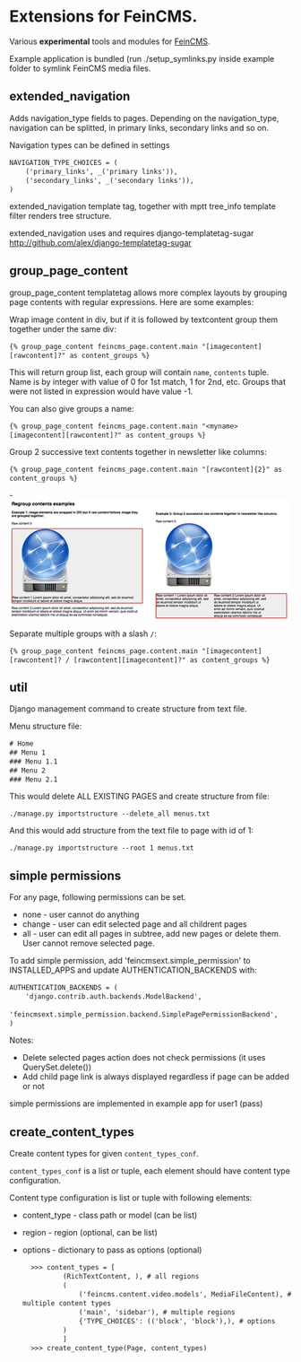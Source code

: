 Extensions for FeinCMS.
=======================

Various **experimental** tools and modules for [FeinCMS](http://github.com/matthiask/feincms).

Example application is bundled (run ./setup_symlinks.py inside example folder to symlink FeinCMS media files.

extended_navigation
-------------------

Adds navigation_type fields to pages.
Depending on the navigation_type, navigation can be splitted, in primary links, secondary links and so on.

Navigation types can be defined in settings

	NAVIGATION_TYPE_CHOICES = (
	    ('primary_links', _('primary links')),
	    ('secondary_links', _('secondary links')),
	)

extended_navigation template tag, together with mptt tree_info template filter renders tree structure.

extended_navigation uses and requires django-templatetag-sugar
http://github.com/alex/django-templatetag-sugar

group_page_content
------------------

group_page_content templatetag allows more complex layouts by grouping page contents with regular expressions. 
Here are some examples:

Wrap image content in div, but if it is followed by textcontent group them together under the same div:

    {% group_page_content feincms_page.content.main "[imagecontent][rawcontent]?" as content_groups %}
  
This will return group list, each group will contain ``name``, ``contents`` tuple. 
Name is by integer with value of 0 for 1st match, 1 for 2nd, etc. Groups that were not listed in expression
would have value -1.

You can also give groups a name:

    {% group_page_content feincms_page.content.main "<myname>[imagecontent][rawcontent]?" as content_groups %}

Group 2 successive text contents together in newsletter like columns:

    {% group_page_content feincms_page.content.main "[rawcontent]{2}" as content_groups %}
  
-![group_page_content screenshot](http://github.com/bmihelac/feincms-feincmsext/raw/master/example/media/regroup-content-example.jpg)

Separate multiple groups with a slash ``/``:

    {% group_page_content feincms_page.content.main "[imagecontent][rawcontent]? / [rawcontent][imagecontent]?" as content_groups %}


util
----

Django management command to create structure from text file.

Menu structure file:

	# Home
	## Menu 1
	### Menu 1.1
	## Menu 2
	### Menu 2.1

This would delete ALL EXISTING PAGES and create structure from file:

	./manage.py importstructure --delete_all menus.txt
	
And this would add structure from the text file to page with id of 1:

	./manage.py importstructure --root 1 menus.txt

simple permissions
------------------

For any page, following permissions can be set.

* none - user cannot do anything
* change - user can edit selected page and all childrent pages
* all - user can edit all pages in subtree, add new pages or delete them. User cannot remove selected page.

To add simple permission, add 'feincmsext.simple_permission' to INSTALLED_APPS and update AUTHENTICATION_BACKENDS with:

    AUTHENTICATION_BACKENDS = (
        'django.contrib.auth.backends.ModelBackend',
        'feincmsext.simple_permission.backend.SimplePagePermissionBackend',
    )

Notes:
* Delete selected pages action does not check permissions (it uses QuerySet.delete())
* Add child page link is always displayed regardless if page can be added or not

simple permissions are implemented in example app for user1 (pass)

create_content_types
--------------------

Create content types for given ``content_types_conf``.

``content_types_conf`` is a list or tuple, each element should have
content type configuration. 

Content type configuration is list or tuple with following elements:

* content_type - class path or model (can be list)
* region - region (optional, can be list)
* options - dictionary to pass as options (optional)

        >>> content_types = [
                (RichTextContent, ), # all regions
                (
                    ('feincms.content.video.models', MediaFileContent), # multiple content types
                    ('main', 'sidebar'), # multiple regions
                    {'TYPE_CHOICES': (('block', 'block'),), # options
                )
                ]
        >>> create_content_type(Page, content_types)


